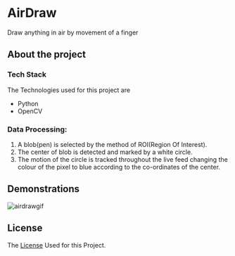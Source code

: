 # AirDraw
Draw anything in air by movement of a finger

## About the project
### Tech Stack
The Technologies used for this project are
* Python
* OpenCV
### Data Processing:
1. A blob(pen) is selected by the method of ROI(Region Of Interest).
2. The center of blob is detected and marked by a white circle.
3. The motion of the circle is tracked throughout the live feed changing the colour of the pixel to blue according to the co-ordinates of the center.
## Demonstrations
![airdrawgif](https://user-images.githubusercontent.com/84293091/123313715-65aa8380-d547-11eb-9bce-799d1cc7d873.gif)
## License
The [License](https://github.com/Jamm02/AirDraw/blob/master/LICENSE) Used for this Project.
